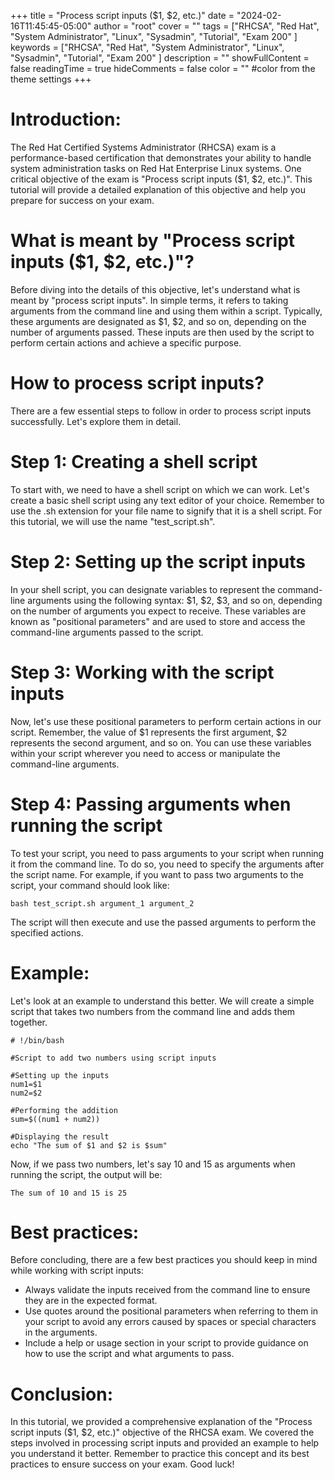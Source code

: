 +++
title = "Process script inputs ($1, $2, etc.)"
date = "2024-02-16T11:45:45-05:00"
author = "root"
cover = ""
tags = ["RHCSA", "Red Hat", "System Administrator", "Linux", "Sysadmin", "Tutorial", "Exam 200" ]
keywords = ["RHCSA", "Red Hat", "System Administrator", "Linux", "Sysadmin", "Tutorial", "Exam 200" ]
description = ""
showFullContent = false
readingTime = true
hideComments = false
color = "" #color from the theme settings
+++

#
#

# Introduction:

The Red Hat Certified Systems Administrator (RHCSA) exam is a performance-based certification that demonstrates your ability to handle system administration tasks on Red Hat Enterprise Linux systems. One critical objective of the exam is "Process script inputs ($1, $2, etc.)". This tutorial will provide a detailed explanation of this objective and help you prepare for success on your exam. 

# What is meant by "Process script inputs ($1, $2, etc.)"?

Before diving into the details of this objective, let's understand what is meant by "process script inputs". In simple terms, it refers to taking arguments from the command line and using them within a script. Typically, these arguments are designated as $1, $2, and so on, depending on the number of arguments passed. These inputs are then used by the script to perform certain actions and achieve a specific purpose. 

# How to process script inputs?

There are a few essential steps to follow in order to process script inputs successfully. Let's explore them in detail.

# Step 1: Creating a shell script 
To start with, we need to have a shell script on which we can work. Let's create a basic shell script using any text editor of your choice. Remember to use the .sh extension for your file name to signify that it is a shell script. For this tutorial, we will use the name "test_script.sh".

# Step 2: Setting up the script inputs
In your shell script, you can designate variables to represent the command-line arguments using the following syntax:
$1, $2, $3, and so on, depending on the number of arguments you expect to receive. These variables are known as "positional parameters" and are used to store and access the command-line arguments passed to the script. 

# Step 3: Working with the script inputs
Now, let's use these positional parameters to perform certain actions in our script. Remember, the value of $1 represents the first argument, $2 represents the second argument, and so on. You can use these variables within your script wherever you need to access or manipulate the command-line arguments. 

# Step 4: Passing arguments when running the script
To test your script, you need to pass arguments to your script when running it from the command line. To do so, you need to specify the arguments after the script name. For example, if you want to pass two arguments to the script, your command should look like: 
```
bash test_script.sh argument_1 argument_2
```
The script will then execute and use the passed arguments to perform the specified actions. 

# Example:
Let's look at an example to understand this better. We will create a simple script that takes two numbers from the command line and adds them together. 

```
# !/bin/bash

#Script to add two numbers using script inputs

#Setting up the inputs
num1=$1
num2=$2

#Performing the addition
sum=$((num1 + num2))

#Displaying the result
echo "The sum of $1 and $2 is $sum"
```

Now, if we pass two numbers, let's say 10 and 15 as arguments when running the script, the output will be:
```
The sum of 10 and 15 is 25
```

# Best practices:
Before concluding, there are a few best practices you should keep in mind while working with script inputs:
- Always validate the inputs received from the command line to ensure they are in the expected format.
- Use quotes around the positional parameters when referring to them in your script to avoid any errors caused by spaces or special characters in the arguments.
- Include a help or usage section in your script to provide guidance on how to use the script and what arguments to pass.

# Conclusion:
In this tutorial, we provided a comprehensive explanation of the "Process script inputs ($1, $2, etc.)" objective of the RHCSA exam. We covered the steps involved in processing script inputs and provided an example to help you understand it better. Remember to practice this concept and its best practices to ensure success on your exam. Good luck!